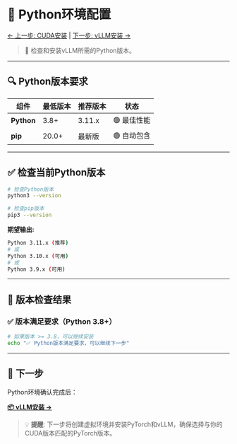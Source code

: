 # 🐍 Python环境配置

[← 上一步: CUDA安装](03-cuda-installation.md) | [下一步: vLLM安装 →](05-vllm-installation.md)

> 🎯 检查和安装vLLM所需的Python版本。

---

## 🔍 Python版本要求

| 组件 | 最低版本 | 推荐版本 | 状态 |
|------|----------|----------|------|
| **Python** | 3.8+ | 3.11.x | 🟢 最佳性能 |
| **pip** | 20.0+ | 最新版 | 🟢 自动包含 |

---

## ✅ 检查当前Python版本

```bash
# 检查Python版本
python3 --version

# 检查pip版本
pip3 --version
```

**期望输出:**
```bash
Python 3.11.x (推荐)
# 或
Python 3.10.x (可用)
# 或  
Python 3.9.x (可用)
```

---

## 🔧 版本检查结果

### ✅ 版本满足要求（Python 3.8+）
```bash
# 如果版本 >= 3.8，可以继续安装
echo "✅ Python版本满足要求，可以继续下一步"
```

---

## 🚀 下一步

Python环境确认完成后：

**[📦 vLLM安装 →](05-vllm-installation.md)**

> 💡 **提醒**: 下一步将创建虚拟环境并安装PyTorch和vLLM，确保选择与你的CUDA版本匹配的PyTorch版本。
